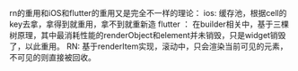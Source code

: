 rn的重用和iOS和flutter的重用又是完全不一样的理论：
ios:   缓存池，根据cell的key去拿，拿得到就重用，拿不到就重新造
flutter ： 在builder相关中，基于三棵树原理，其中最消耗性能的renderObject和element并未销毁，只是widget销毁了，以此重用。
RN: 基于renderItem实现，滚动中，只会渲染当前可见的元素，不可见的则直接被回收。

